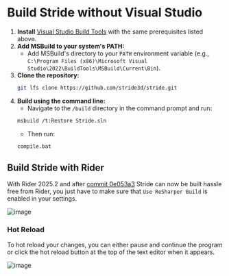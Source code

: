 # Build Stride without Visual Studio

1. **Install** [Visual Studio Build Tools](https://aka.ms/vs/17/release/vs_BuildTools.exe) with the same prerequisites listed above.
2. **Add MSBuild to your system's PATH:**
   - Add MSBuild's directory to your `PATH` environment variable (e.g., `C:\Program Files (x86)\Microsoft Visual Studio\2022\BuildTools\MSBuild\Current\Bin`).
3. **Clone the repository:**
   ```bash
   git lfs clone https://github.com/stride3d/stride.git

   ```
4. **Build using the command line:**
   - Navigate to the `/build` directory in the command prompt and run:
   ```bash
   msbuild /t:Restore Stride.sln

   ```
   - Then run:
   ```bash
   compile.bat

   ```

## Build Stride with Rider

With Rider 2025.2 and after [commit 0e053a3](https://github.com/stride3d/stride/commit/0e053a3b8873f49e9e0e5450a3dfad368a6ed042) Stride can now be built hassle free from Rider, you just have to make sure that `Use ReSharper Build` is enabled in your settings.

![image](https://github.com/stride3d/stride-docs/assets/5742236/9ce4e30d-0d6b-4a56-844d-313a826742bf)

### Hot Reload

To hot reload your changes, you can either pause and continue the program or click the hot reload button at the top of the text editor when it appears.

![image](https://user-images.githubusercontent.com/5742236/147461531-05af59f7-fedf-44a2-b4ee-d1aa25502210.png)
